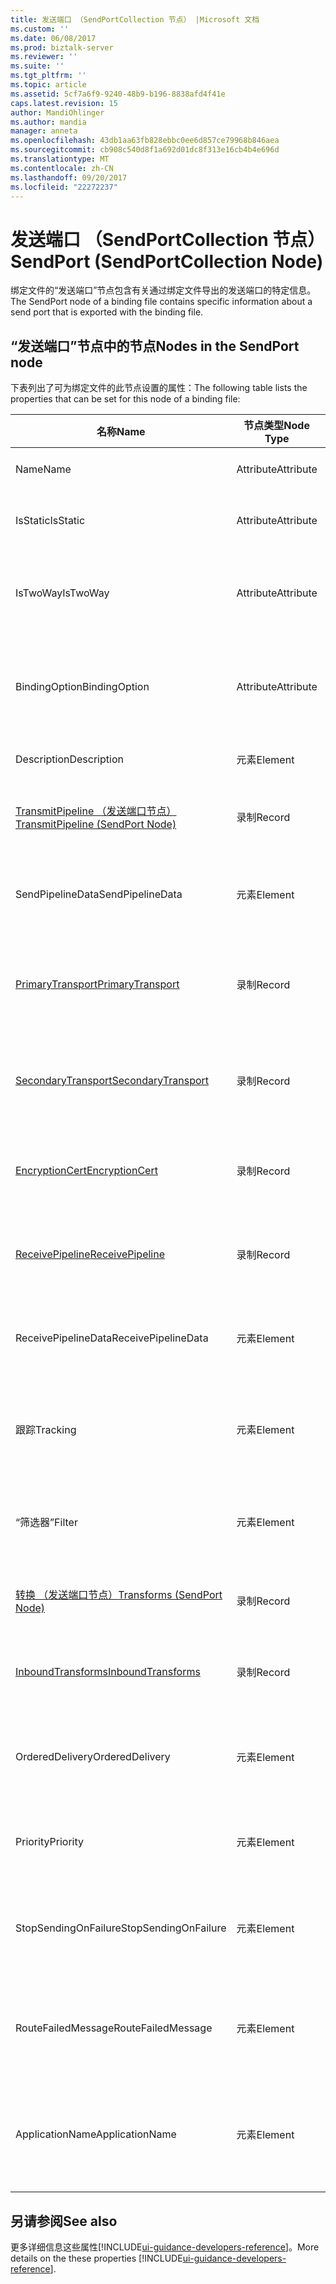 ```yaml
---
title: 发送端口 （SendPortCollection 节点） |Microsoft 文档
ms.custom: ''
ms.date: 06/08/2017
ms.prod: biztalk-server
ms.reviewer: ''
ms.suite: ''
ms.tgt_pltfrm: ''
ms.topic: article
ms.assetid: 5cf7a6f9-9240-48b9-b196-8838afd4f41e
caps.latest.revision: 15
author: MandiOhlinger
ms.author: mandia
manager: anneta
ms.openlocfilehash: 43db1aa63fb828ebbc0ee6d857ce79968b846aea
ms.sourcegitcommit: cb908c540d8f1a692d01dc8f313e16cb4b4e696d
ms.translationtype: MT
ms.contentlocale: zh-CN
ms.lasthandoff: 09/20/2017
ms.locfileid: "22272237"
---
```

# <a name="sendport-sendportcollection-node"></a><span data-ttu-id="53ac7-102">发送端口 （SendPortCollection 节点）</span><span class="sxs-lookup"><span data-stu-id="53ac7-102">SendPort (SendPortCollection Node)</span></span>
<span data-ttu-id="53ac7-103">绑定文件的“发送端口”节点包含有关通过绑定文件导出的发送端口的特定信息。</span><span class="sxs-lookup"><span data-stu-id="53ac7-103">The SendPort node of a binding file contains specific information about a send port that is exported with the binding file.</span></span>  
  
## <a name="nodes-in-the-sendport-node"></a><span data-ttu-id="53ac7-104">“发送端口”节点中的节点</span><span class="sxs-lookup"><span data-stu-id="53ac7-104">Nodes in the SendPort node</span></span>  
 <span data-ttu-id="53ac7-105">下表列出了可为绑定文件的此节点设置的属性：</span><span class="sxs-lookup"><span data-stu-id="53ac7-105">The following table lists the properties that can be set for this node of a binding file:</span></span>  
  
|<span data-ttu-id="53ac7-106">**名称**</span><span class="sxs-lookup"><span data-stu-id="53ac7-106">**Name**</span></span>|<span data-ttu-id="53ac7-107">**节点类型**</span><span class="sxs-lookup"><span data-stu-id="53ac7-107">**Node Type**</span></span>|<span data-ttu-id="53ac7-108">**数据类型**</span><span class="sxs-lookup"><span data-stu-id="53ac7-108">**Data Type**</span></span>|<span data-ttu-id="53ac7-109">**Description**</span><span class="sxs-lookup"><span data-stu-id="53ac7-109">**Description**</span></span>|<span data-ttu-id="53ac7-110">**限制**</span><span class="sxs-lookup"><span data-stu-id="53ac7-110">**Restrictions**</span></span>|<span data-ttu-id="53ac7-111">**注释**</span><span class="sxs-lookup"><span data-stu-id="53ac7-111">**Comments**</span></span>|  
|--------------|-------------------|-------------------|---------------------|----------------------|------------------|  
|<span data-ttu-id="53ac7-112">Name</span><span class="sxs-lookup"><span data-stu-id="53ac7-112">Name</span></span>|<span data-ttu-id="53ac7-113">Attribute</span><span class="sxs-lookup"><span data-stu-id="53ac7-113">Attribute</span></span>|<span data-ttu-id="53ac7-114">xs:string</span><span class="sxs-lookup"><span data-stu-id="53ac7-114">xs:string</span></span>|<span data-ttu-id="53ac7-115">指定发送端口的名称。</span><span class="sxs-lookup"><span data-stu-id="53ac7-115">Specifies the name of the send port.</span></span>|<span data-ttu-id="53ac7-116">可选</span><span class="sxs-lookup"><span data-stu-id="53ac7-116">Not required</span></span>|<span data-ttu-id="53ac7-117">默认值：空</span><span class="sxs-lookup"><span data-stu-id="53ac7-117">Default value: empty</span></span>|  
|<span data-ttu-id="53ac7-118">IsStatic</span><span class="sxs-lookup"><span data-stu-id="53ac7-118">IsStatic</span></span>|<span data-ttu-id="53ac7-119">Attribute</span><span class="sxs-lookup"><span data-stu-id="53ac7-119">Attribute</span></span>|<span data-ttu-id="53ac7-120">xs:boolean</span><span class="sxs-lookup"><span data-stu-id="53ac7-120">xs:boolean</span></span>|<span data-ttu-id="53ac7-121">指定发送端口是静态的还是动态的。</span><span class="sxs-lookup"><span data-stu-id="53ac7-121">Specifies whether the send port is static or dynamic.</span></span>|<span data-ttu-id="53ac7-122">必需</span><span class="sxs-lookup"><span data-stu-id="53ac7-122">Required</span></span>|<span data-ttu-id="53ac7-123">默认值：无</span><span class="sxs-lookup"><span data-stu-id="53ac7-123">Default value: none</span></span>|  
|<span data-ttu-id="53ac7-124">IsTwoWay</span><span class="sxs-lookup"><span data-stu-id="53ac7-124">IsTwoWay</span></span>|<span data-ttu-id="53ac7-125">Attribute</span><span class="sxs-lookup"><span data-stu-id="53ac7-125">Attribute</span></span>|<span data-ttu-id="53ac7-126">xs:boolean</span><span class="sxs-lookup"><span data-stu-id="53ac7-126">xs:boolean</span></span>|<span data-ttu-id="53ac7-127">指定发送端口是单向的还是要求-响应的（双向的）。</span><span class="sxs-lookup"><span data-stu-id="53ac7-127">Specifies whether the send port is one way or is solicit-response (two way).</span></span>|<span data-ttu-id="53ac7-128">必需</span><span class="sxs-lookup"><span data-stu-id="53ac7-128">Required</span></span>|<span data-ttu-id="53ac7-129">默认值：无</span><span class="sxs-lookup"><span data-stu-id="53ac7-129">Default value: none</span></span><br /><br /> <span data-ttu-id="53ac7-130">可能的值位于**MSBTS_SendPort.IsTwoWay 属性 (WMI)**。</span><span class="sxs-lookup"><span data-stu-id="53ac7-130">Possible values are in the **MSBTS_SendPort.IsTwoWay Property (WMI)**.</span></span>|  
|<span data-ttu-id="53ac7-131">BindingOption</span><span class="sxs-lookup"><span data-stu-id="53ac7-131">BindingOption</span></span>|<span data-ttu-id="53ac7-132">Attribute</span><span class="sxs-lookup"><span data-stu-id="53ac7-132">Attribute</span></span>|<span data-ttu-id="53ac7-133">xs:int</span><span class="sxs-lookup"><span data-stu-id="53ac7-133">xs:int</span></span>|<span data-ttu-id="53ac7-134">指定业务流程端口的绑定类型。</span><span class="sxs-lookup"><span data-stu-id="53ac7-134">Specifies the type of binding for the orchestration port.</span></span>|<span data-ttu-id="53ac7-135">必需</span><span class="sxs-lookup"><span data-stu-id="53ac7-135">Required</span></span>|<span data-ttu-id="53ac7-136">默认值：无</span><span class="sxs-lookup"><span data-stu-id="53ac7-136">Default value: none</span></span><br /><br /> <span data-ttu-id="53ac7-137">可能的值位于**Microsoft.BizTalk.ExplorerOM.BindingType**枚举。</span><span class="sxs-lookup"><span data-stu-id="53ac7-137">Possible values are in the  **Microsoft.BizTalk.ExplorerOM.BindingType** enumeration.</span></span>|  
|<span data-ttu-id="53ac7-138">Description</span><span class="sxs-lookup"><span data-stu-id="53ac7-138">Description</span></span>|<span data-ttu-id="53ac7-139">元素</span><span class="sxs-lookup"><span data-stu-id="53ac7-139">Element</span></span>|<span data-ttu-id="53ac7-140">xs:string</span><span class="sxs-lookup"><span data-stu-id="53ac7-140">xs:string</span></span>|<span data-ttu-id="53ac7-141">指定发送端口的说明。</span><span class="sxs-lookup"><span data-stu-id="53ac7-141">Specifies a description for the send port.</span></span>|<span data-ttu-id="53ac7-142">必需</span><span class="sxs-lookup"><span data-stu-id="53ac7-142">Required</span></span>|<span data-ttu-id="53ac7-143">默认值：空</span><span class="sxs-lookup"><span data-stu-id="53ac7-143">Default value: empty</span></span>|  
|[<span data-ttu-id="53ac7-144">TransmitPipeline （发送端口节点）</span><span class="sxs-lookup"><span data-stu-id="53ac7-144">TransmitPipeline (SendPort Node)</span></span>](../core/transmitpipeline-sendport-node.md)|<span data-ttu-id="53ac7-145">录制</span><span class="sxs-lookup"><span data-stu-id="53ac7-145">Record</span></span>|<span data-ttu-id="53ac7-146">PipelineRef (ComplexType)</span><span class="sxs-lookup"><span data-stu-id="53ac7-146">PipelineRef (ComplexType)</span></span>|<span data-ttu-id="53ac7-147">指定与发送端口关联的发送管道。</span><span class="sxs-lookup"><span data-stu-id="53ac7-147">Specifies the send pipeline associated with the send port.</span></span>|<span data-ttu-id="53ac7-148">可选</span><span class="sxs-lookup"><span data-stu-id="53ac7-148">Not required</span></span>|<span data-ttu-id="53ac7-149">默认值：无</span><span class="sxs-lookup"><span data-stu-id="53ac7-149">Default value: none</span></span>|  
|<span data-ttu-id="53ac7-150">SendPipelineData</span><span class="sxs-lookup"><span data-stu-id="53ac7-150">SendPipelineData</span></span>|<span data-ttu-id="53ac7-151">元素</span><span class="sxs-lookup"><span data-stu-id="53ac7-151">Element</span></span>|<span data-ttu-id="53ac7-152">xs:string</span><span class="sxs-lookup"><span data-stu-id="53ac7-152">xs:string</span></span>|<span data-ttu-id="53ac7-153">指定特定于此管道使用实例的自定义配置。</span><span class="sxs-lookup"><span data-stu-id="53ac7-153">Specifies the custom configuration specific to this instance of the usage of the pipeline.</span></span>|<span data-ttu-id="53ac7-154">可选</span><span class="sxs-lookup"><span data-stu-id="53ac7-154">Not required</span></span>|<span data-ttu-id="53ac7-155">默认值： 空。</span><span class="sxs-lookup"><span data-stu-id="53ac7-155">Default value: empty.</span></span>|  
|[<span data-ttu-id="53ac7-156">PrimaryTransport</span><span class="sxs-lookup"><span data-stu-id="53ac7-156">PrimaryTransport</span></span>](../core/primarytransport-sendport-node.md)|<span data-ttu-id="53ac7-157">录制</span><span class="sxs-lookup"><span data-stu-id="53ac7-157">Record</span></span>|<span data-ttu-id="53ac7-158">TransportInfo (ComplexType)</span><span class="sxs-lookup"><span data-stu-id="53ac7-158">TransportInfo (ComplexType)</span></span>|<span data-ttu-id="53ac7-159">指定有关发送端口配置使用的主传输的信息。</span><span class="sxs-lookup"><span data-stu-id="53ac7-159">Specifies information about the primary transport that the send port is configured to use.</span></span>|<span data-ttu-id="53ac7-160">可选</span><span class="sxs-lookup"><span data-stu-id="53ac7-160">Not required</span></span>|<span data-ttu-id="53ac7-161">默认值：无</span><span class="sxs-lookup"><span data-stu-id="53ac7-161">Default value: none</span></span>|  
|[<span data-ttu-id="53ac7-162">SecondaryTransport</span><span class="sxs-lookup"><span data-stu-id="53ac7-162">SecondaryTransport</span></span>](../core/secondarytransport-sendport-node.md)|<span data-ttu-id="53ac7-163">录制</span><span class="sxs-lookup"><span data-stu-id="53ac7-163">Record</span></span>|<span data-ttu-id="53ac7-164">TransportInfo (ComplexType)</span><span class="sxs-lookup"><span data-stu-id="53ac7-164">TransportInfo (ComplexType)</span></span>|<span data-ttu-id="53ac7-165">指定有关发送端口配置使用的辅助传输的信息。</span><span class="sxs-lookup"><span data-stu-id="53ac7-165">Specifies information about the secondary transport that the send port is configured to use.</span></span>|<span data-ttu-id="53ac7-166">可选</span><span class="sxs-lookup"><span data-stu-id="53ac7-166">Not required</span></span>|<span data-ttu-id="53ac7-167">默认值：无</span><span class="sxs-lookup"><span data-stu-id="53ac7-167">Default value: none</span></span>|  
|[<span data-ttu-id="53ac7-168">EncryptionCert</span><span class="sxs-lookup"><span data-stu-id="53ac7-168">EncryptionCert</span></span>](../core/encryptioncert-sendport-node.md)|<span data-ttu-id="53ac7-169">录制</span><span class="sxs-lookup"><span data-stu-id="53ac7-169">Record</span></span>|<span data-ttu-id="53ac7-170">CertificateInfo (ComplexType)</span><span class="sxs-lookup"><span data-stu-id="53ac7-170">CertificateInfo (ComplexType)</span></span>|<span data-ttu-id="53ac7-171">指定有关用于发送端口的加密证书的信息。</span><span class="sxs-lookup"><span data-stu-id="53ac7-171">Specifies information about the encryption certificate used with the send port.</span></span>|<span data-ttu-id="53ac7-172">可选</span><span class="sxs-lookup"><span data-stu-id="53ac7-172">Not required</span></span>|<span data-ttu-id="53ac7-173">默认值：无</span><span class="sxs-lookup"><span data-stu-id="53ac7-173">Default value: none</span></span>|  
|[<span data-ttu-id="53ac7-174">ReceivePipeline</span><span class="sxs-lookup"><span data-stu-id="53ac7-174">ReceivePipeline</span></span>](../core/receivepipeline-sendport-node.md)|<span data-ttu-id="53ac7-175">录制</span><span class="sxs-lookup"><span data-stu-id="53ac7-175">Record</span></span>|<span data-ttu-id="53ac7-176">PipelineRef (ComplexType)</span><span class="sxs-lookup"><span data-stu-id="53ac7-176">PipelineRef (ComplexType)</span></span>|<span data-ttu-id="53ac7-177">指定有关用于发送端口的所有接收管道的信息。</span><span class="sxs-lookup"><span data-stu-id="53ac7-177">Specifies information about any receive pipelines used with the send port.</span></span>|<span data-ttu-id="53ac7-178">可选</span><span class="sxs-lookup"><span data-stu-id="53ac7-178">Not required</span></span>|<span data-ttu-id="53ac7-179">默认值：无</span><span class="sxs-lookup"><span data-stu-id="53ac7-179">Default value: none</span></span>|  
|<span data-ttu-id="53ac7-180">ReceivePipelineData</span><span class="sxs-lookup"><span data-stu-id="53ac7-180">ReceivePipelineData</span></span>|<span data-ttu-id="53ac7-181">元素</span><span class="sxs-lookup"><span data-stu-id="53ac7-181">Element</span></span>|<span data-ttu-id="53ac7-182">xs:string</span><span class="sxs-lookup"><span data-stu-id="53ac7-182">xs:string</span></span>|<span data-ttu-id="53ac7-183">指定特定于此管道使用实例的自定义配置。</span><span class="sxs-lookup"><span data-stu-id="53ac7-183">Specifies the custom configuration specific to this instance of the usage of the pipeline.</span></span>|<span data-ttu-id="53ac7-184">必需</span><span class="sxs-lookup"><span data-stu-id="53ac7-184">Required</span></span>|<span data-ttu-id="53ac7-185">默认值：空</span><span class="sxs-lookup"><span data-stu-id="53ac7-185">Default value: empty</span></span>|  
|<span data-ttu-id="53ac7-186">跟踪</span><span class="sxs-lookup"><span data-stu-id="53ac7-186">Tracking</span></span>|<span data-ttu-id="53ac7-187">元素</span><span class="sxs-lookup"><span data-stu-id="53ac7-187">Element</span></span>|<span data-ttu-id="53ac7-188">xs:int</span><span class="sxs-lookup"><span data-stu-id="53ac7-188">xs:int</span></span>|<span data-ttu-id="53ac7-189">指定发送端口的文档跟踪级别。</span><span class="sxs-lookup"><span data-stu-id="53ac7-189">Specifies the level of document tracking for the send port</span></span>|<span data-ttu-id="53ac7-190">必需</span><span class="sxs-lookup"><span data-stu-id="53ac7-190">Required</span></span>|<span data-ttu-id="53ac7-191">默认值：无</span><span class="sxs-lookup"><span data-stu-id="53ac7-191">Default value: none</span></span><br /><br /> <span data-ttu-id="53ac7-192">可能的值位于**Microsoft.BizTalk.ExplorerOM.TrackingTypes**枚举。</span><span class="sxs-lookup"><span data-stu-id="53ac7-192">Possible values are in the  **Microsoft.BizTalk.ExplorerOM.TrackingTypes** enumeration.</span></span>|  
|<span data-ttu-id="53ac7-193">“筛选器”</span><span class="sxs-lookup"><span data-stu-id="53ac7-193">Filter</span></span>|<span data-ttu-id="53ac7-194">元素</span><span class="sxs-lookup"><span data-stu-id="53ac7-194">Element</span></span>|<span data-ttu-id="53ac7-195">xs:string</span><span class="sxs-lookup"><span data-stu-id="53ac7-195">xs:string</span></span>|<span data-ttu-id="53ac7-196">指定此发送端口中使用的可选筛选器表达式的名称。</span><span class="sxs-lookup"><span data-stu-id="53ac7-196">Specifies the name of the optional filter expression used on this send port.</span></span>|<span data-ttu-id="53ac7-197">必需</span><span class="sxs-lookup"><span data-stu-id="53ac7-197">Required</span></span>|<span data-ttu-id="53ac7-198">默认值：空</span><span class="sxs-lookup"><span data-stu-id="53ac7-198">Default value: empty</span></span><br /><br /> <span data-ttu-id="53ac7-199">可能的值位于**MSBTS_SendPort.Filter 属性 (WMI)**</span><span class="sxs-lookup"><span data-stu-id="53ac7-199">Possible values are in the **MSBTS_SendPort.Filter Property (WMI)**</span></span>|  
|[<span data-ttu-id="53ac7-200">转换 （发送端口节点）</span><span class="sxs-lookup"><span data-stu-id="53ac7-200">Transforms (SendPort Node)</span></span>](../core/transforms-sendport-node.md)|<span data-ttu-id="53ac7-201">录制</span><span class="sxs-lookup"><span data-stu-id="53ac7-201">Record</span></span>|<span data-ttu-id="53ac7-202">ArrayOfTransform (ComplexType)</span><span class="sxs-lookup"><span data-stu-id="53ac7-202">ArrayOfTransform (ComplexType)</span></span>|<span data-ttu-id="53ac7-203">指定单向发送端口出站转换的集合。</span><span class="sxs-lookup"><span data-stu-id="53ac7-203">Specifies the collection of outbound transforms of a one way send port.</span></span>|<span data-ttu-id="53ac7-204">可选</span><span class="sxs-lookup"><span data-stu-id="53ac7-204">Not required</span></span>|<span data-ttu-id="53ac7-205">默认值：无</span><span class="sxs-lookup"><span data-stu-id="53ac7-205">Default value: none</span></span>|  
|[<span data-ttu-id="53ac7-206">InboundTransforms</span><span class="sxs-lookup"><span data-stu-id="53ac7-206">InboundTransforms</span></span>](../core/inboundtransforms-sendport-node.md)|<span data-ttu-id="53ac7-207">录制</span><span class="sxs-lookup"><span data-stu-id="53ac7-207">Record</span></span>|<span data-ttu-id="53ac7-208">ArrayOfTransform (ComplexType)</span><span class="sxs-lookup"><span data-stu-id="53ac7-208">ArrayOfTransform (ComplexType)</span></span>|<span data-ttu-id="53ac7-209">指定双向发送端口入站转换的集合。</span><span class="sxs-lookup"><span data-stu-id="53ac7-209">Specifies the collection of inbound transforms of a two-way send port.</span></span>|<span data-ttu-id="53ac7-210">可选</span><span class="sxs-lookup"><span data-stu-id="53ac7-210">Not required</span></span>|<span data-ttu-id="53ac7-211">默认值：无</span><span class="sxs-lookup"><span data-stu-id="53ac7-211">Default value: none</span></span>|  
|<span data-ttu-id="53ac7-212">OrderedDelivery</span><span class="sxs-lookup"><span data-stu-id="53ac7-212">OrderedDelivery</span></span>|<span data-ttu-id="53ac7-213">元素</span><span class="sxs-lookup"><span data-stu-id="53ac7-213">Element</span></span>|<span data-ttu-id="53ac7-214">xs:boolean</span><span class="sxs-lookup"><span data-stu-id="53ac7-214">xs:boolean</span></span>|<span data-ttu-id="53ac7-215">指定发送端口是否按序传送消息。</span><span class="sxs-lookup"><span data-stu-id="53ac7-215">Specifies whether or not the send port orders the delivery of messages.</span></span>|<span data-ttu-id="53ac7-216">必需</span><span class="sxs-lookup"><span data-stu-id="53ac7-216">Required</span></span>|<span data-ttu-id="53ac7-217">默认值：无</span><span class="sxs-lookup"><span data-stu-id="53ac7-217">Default value: none</span></span><br /><br /> <span data-ttu-id="53ac7-218">可能的值位于**MSBTS_SendPort.OrderedDelivery 属性 (WMI)**</span><span class="sxs-lookup"><span data-stu-id="53ac7-218">Possible values are  in the **MSBTS_SendPort.OrderedDelivery Property (WMI)**</span></span>|  
|<span data-ttu-id="53ac7-219">Priority</span><span class="sxs-lookup"><span data-stu-id="53ac7-219">Priority</span></span>|<span data-ttu-id="53ac7-220">元素</span><span class="sxs-lookup"><span data-stu-id="53ac7-220">Element</span></span>|<span data-ttu-id="53ac7-221">xs:int</span><span class="sxs-lookup"><span data-stu-id="53ac7-221">xs:int</span></span>|<span data-ttu-id="53ac7-222">指定发送端口的优先级。</span><span class="sxs-lookup"><span data-stu-id="53ac7-222">Specifies the priority of the send port.</span></span>|<span data-ttu-id="53ac7-223">必需</span><span class="sxs-lookup"><span data-stu-id="53ac7-223">Required</span></span>|<span data-ttu-id="53ac7-224">默认值： 5</span><span class="sxs-lookup"><span data-stu-id="53ac7-224">Default value: 5</span></span><br /><br /> <span data-ttu-id="53ac7-225">可能的值位于**MSBTS_SendPort.Priority 属性 (WMI)**</span><span class="sxs-lookup"><span data-stu-id="53ac7-225">Possible values are in the **MSBTS_SendPort.Priority Property (WMI)**</span></span>|  
|<span data-ttu-id="53ac7-226">StopSendingOnFailure</span><span class="sxs-lookup"><span data-stu-id="53ac7-226">StopSendingOnFailure</span></span>|<span data-ttu-id="53ac7-227">元素</span><span class="sxs-lookup"><span data-stu-id="53ac7-227">Element</span></span>|<span data-ttu-id="53ac7-228">xs:boolean</span><span class="sxs-lookup"><span data-stu-id="53ac7-228">xs:boolean</span></span>|<span data-ttu-id="53ac7-229">指定发送端口在发送失败时是否停止发送消息。</span><span class="sxs-lookup"><span data-stu-id="53ac7-229">Specifies whether or not the send port stops sending messages on a failure.</span></span>|<span data-ttu-id="53ac7-230">必需</span><span class="sxs-lookup"><span data-stu-id="53ac7-230">Required</span></span>|<span data-ttu-id="53ac7-231">默认值：无</span><span class="sxs-lookup"><span data-stu-id="53ac7-231">Default value: none</span></span><br /><br /> <span data-ttu-id="53ac7-232">可能的值位于**MSBTS_SendPort.StopSendingOnFailure 属性 (WMI)**</span><span class="sxs-lookup"><span data-stu-id="53ac7-232">Possible values are in the **MSBTS_SendPort.StopSendingOnFailure Property (WMI)**</span></span>|  
|<span data-ttu-id="53ac7-233">RouteFailedMessage</span><span class="sxs-lookup"><span data-stu-id="53ac7-233">RouteFailedMessage</span></span>|<span data-ttu-id="53ac7-234">元素</span><span class="sxs-lookup"><span data-stu-id="53ac7-234">Element</span></span>|<span data-ttu-id="53ac7-235">xs:boolean</span><span class="sxs-lookup"><span data-stu-id="53ac7-235">xs:boolean</span></span>|<span data-ttu-id="53ac7-236">指定是否将失败的消息路由到失败消息订户。</span><span class="sxs-lookup"><span data-stu-id="53ac7-236">Specifies whether or not failed messages are routed to failed message subscribers.</span></span>|<span data-ttu-id="53ac7-237">必需</span><span class="sxs-lookup"><span data-stu-id="53ac7-237">Required</span></span>|<span data-ttu-id="53ac7-238">默认值：无</span><span class="sxs-lookup"><span data-stu-id="53ac7-238">Default value: none</span></span><br /><br /> <span data-ttu-id="53ac7-239">可能的值位于**MSBTS_SendPort.RouteFailedMessage 属性 (WMI)**</span><span class="sxs-lookup"><span data-stu-id="53ac7-239">Possible values are in the **MSBTS_SendPort.RouteFailedMessage Property (WMI)**</span></span>|  
|<span data-ttu-id="53ac7-240">ApplicationName</span><span class="sxs-lookup"><span data-stu-id="53ac7-240">ApplicationName</span></span>|<span data-ttu-id="53ac7-241">元素</span><span class="sxs-lookup"><span data-stu-id="53ac7-241">Element</span></span>|<span data-ttu-id="53ac7-242">xs:string</span><span class="sxs-lookup"><span data-stu-id="53ac7-242">xs:string</span></span>|<span data-ttu-id="53ac7-243">指定与发送端口关联的应用程序的名称。</span><span class="sxs-lookup"><span data-stu-id="53ac7-243">Specifies the name of the application associated with the send port.</span></span>|<span data-ttu-id="53ac7-244">必需</span><span class="sxs-lookup"><span data-stu-id="53ac7-244">Required</span></span>|<span data-ttu-id="53ac7-245">默认值：空</span><span class="sxs-lookup"><span data-stu-id="53ac7-245">Default value: empty</span></span><br /><br /> <span data-ttu-id="53ac7-246">可能的值位于**ISSOMapping.ApplicationName 属性** [!INCLUDE[ui-guidance-developers-reference](../includes/ui-guidance-developers-reference.md)]。</span><span class="sxs-lookup"><span data-stu-id="53ac7-246">Possible values are in the **ISSOMapping.ApplicationName Property** [!INCLUDE[ui-guidance-developers-reference](../includes/ui-guidance-developers-reference.md)].</span></span>|

## <a name="see-also"></a><span data-ttu-id="53ac7-247">另请参阅</span><span class="sxs-lookup"><span data-stu-id="53ac7-247">See also</span></span>
<span data-ttu-id="53ac7-248">更多详细信息这些属性[!INCLUDE[ui-guidance-developers-reference](../includes/ui-guidance-developers-reference.md)]。</span><span class="sxs-lookup"><span data-stu-id="53ac7-248">More details on the these properties [!INCLUDE[ui-guidance-developers-reference](../includes/ui-guidance-developers-reference.md)].</span></span>